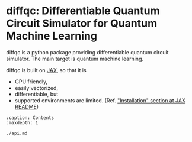 # diffqc: Differentiable Quantum Circuit Simulator for Quantum Machine Learning

diffqc is a python package providing differentiable quantum circuit simulator.
The main target is quantum machine learning.

diffqc is built on [JAX](https://jax.readthedocs.io/en/latest/), so
that it is

  * GPU friendly,
  * easily vectorized,
  * differentiable, but
  * supported environments are limited. (Ref. ["Installation" section at JAX README](https://github.com/google/jax#installation))


```{toctree}
:caption: Contents
:maxdepth: 1

./api.md
```
